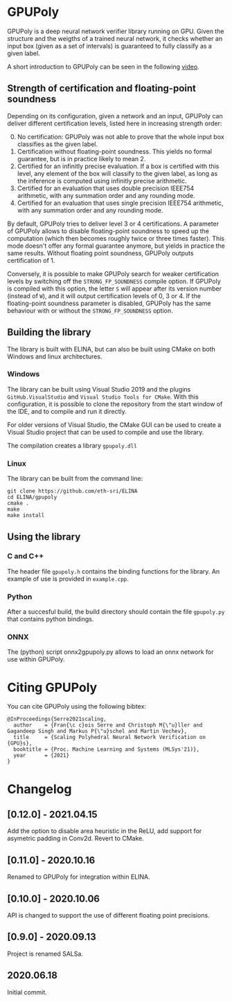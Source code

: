 # GPUPoly
GPUPoly is a deep neural network verifier library running on GPU. Given the structure and the weigths of a trained neural network, it checks whether an input box (given as a set of intervals) is guaranteed to fully classify as a given label.

A short introduction to GPUPoly can be seen in the following [video](https://www.youtube.com/watch?v=rM95uwgFFVw).

## Strength of certification and floating-point soundness
Depending on its configuration, given a network and an input, GPUPoly can deliver different certification levels, listed here in increasing strength order:

0. No certification: GPUPoly was not able to prove that the whole input box classifies as the given label.
1. Certification without floating-point soundness. This yields no formal guarantee, but is in practice likely to mean 2.
2. Certified for an infinitly precise evaluation. If a box is certified with this level, any element of the box will classify to the given label, as long as the inference is computed using infinitly precise arithmetic.
3. Certified for an evaluation that uses double precision IEEE754 arithmetic, with any summation order and any rounding mode.
4. Certified for an evaluation that uses single precision IEEE754 arithmetic, with any summation order and any rounding mode.

By default, GPUPoly tries to deliver level 3 or 4 certifications. A parameter of GPUPoly allows to disable floating-point soundness to speed up the computation (which then becomes roughly twice or three times faster). This mode doesn't offer any formal guarantee anymore, but yields in practice the same results. Without floating point soundness, GPUPoly outputs certification of 1.

Conversely, it is possible to make GPUPoly search for weaker certification levels by switching off the `STRONG_FP_SOUNDNESS` compile option. If GPUPoly is compiled with this option, the letter `S` will appear after its version number (instead of `W`), and it will output certification levels of 0, 3 or 4. If the floating-point soundness parameter is disabled, GPUPoly has the same behaviour with or without the `STRONG_FP_SOUNDNESS` option. 

## Building the library
The library is built with ELINA, but can also be built using CMake on both Windows and linux architectures. 

### Windows
The library can be built using Visual Studio 2019 and the plugins `GitHub.VisualStudio` and `Visual Studio Tools for CMake`. With this configuration, it is possible to clone the repository from the start window of the IDE, and to compile and run it directly.

For older versions of Visual Studio, the CMake GUI can be used to create a Visual Studio project that can be used to compile and use the library.

The compilation creates a library `gpupoly.dll`

### Linux
The library can be built from the command line:

```
git clone https://github.com/eth-sri/ELINA
cd ELINA/gpupoly
cmake .
make
make install
```

## Using the library
### C and C++
The header file `gpupoly.h` contains the binding functions for the library. An example of use is provided in `example.cpp`.

### Python
After a succesful build, the build directory should contain the file `gpupoly.py` that contains python bindings.

### ONNX
The (python) script onnx2gpupoly.py allows to load an onnx network for use within GPUPoly.

# Citing GPUPoly
You can cite GPUPoly using the following bibtex:
```
@InProceedings{Serre2021scaling,
  author    = {Fran{\c c}ois Serre and Christoph M{\"u}ller and Gagandeep Singh and Markus P{\"u}schel and Martin Vechev},
  title     = {Scaling Polyhedral Neural Network Verification on {GPU}s},
  booktitle = {Proc. Machine Learning and Systems (MLSys'21)},
  year      = {2021}
}
```

# Changelog
## [0.12.0] - 2021.04.15
Add the option to disable area heuristic in the ReLU, add support for asymetric padding in Conv2d. Revert to CMake.

## [0.11.0] - 2020.10.16
Renamed to GPUPoly for integration within ELINA.

## [0.10.0] - 2020.10.06
API is changed to support the use of different floating point precisions.

## [0.9.0] - 2020.09.13
Project is renamed SALSa.

## 2020.06.18
Initial commit.